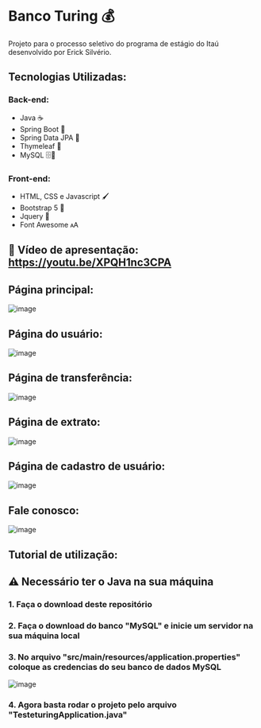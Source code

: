 # Banco Turing 💰
Projeto para o processo seletivo do programa de estágio do Itaú desenvolvido por Erick Silvério.

## Tecnologias Utilizadas:
### Back-end:
* Java ☕
* Spring Boot 🍃
* Spring Data JPA 🍃
* Thymeleaf 🍃
* MySQL 🗄🐬

### Front-end:
* HTML, CSS e Javascript 🖌️
* Bootstrap 5 🎨
* Jquery 📁
* Font Awesome 🗚

## 🔗 Vídeo de apresentação: https://youtu.be/XPQH1nc3CPA

## Página principal:
![image](https://user-images.githubusercontent.com/92898985/221215577-d222f6ba-d987-4871-a47f-c21dcefb3759.png)

## Página do usuário:
![image](https://user-images.githubusercontent.com/92898985/221215763-4b032bb8-0c65-40c7-85ac-40bb98560da1.png)

## Página de transferência:
![image](https://user-images.githubusercontent.com/92898985/221215945-e069b792-dffe-44d5-9d7c-3e51353fb91b.png)

## Página de extrato:
![image](https://user-images.githubusercontent.com/92898985/221216153-b05cefab-6869-4f00-8a9b-c482e2e1f6fa.png)

## Página de cadastro de usuário:
![image](https://user-images.githubusercontent.com/92898985/221216486-2873fa9f-5f62-4c68-ab78-d2bb454b8ea2.png)

## Fale conosco:
![image](https://user-images.githubusercontent.com/92898985/221216594-ef8a3586-2d49-4138-9eec-277a2ea61067.png)

## Tutorial de utilização:
## ⚠️ Necessário ter o Java na sua máquina
### 1. Faça o download deste repositório
### 2. Faça o download do banco "MySQL" e inicie um servidor na sua máquina local
### 3. No arquivo "src/main/resources/application.properties" coloque as credencias do seu banco de dados MySQL
![image](https://user-images.githubusercontent.com/92898985/221217783-acd6e2aa-36b9-4165-b147-3f106490f335.png)
### 4. Agora basta rodar o projeto pelo arquivo "TesteturingApplication.java"


